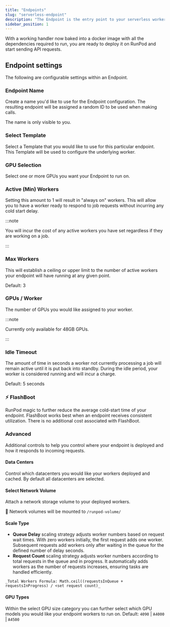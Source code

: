 ```yaml
---
title: "Endpoints"
slug: "serverless-endpoint"
description: "The Endpoint is the entry point to your serverless worker."
sidebar_position: 1
---
```


With a working handler now baked into a docker image with all the dependencies required to run, you are ready to deploy it on RunPod and start sending API requests.

## Endpoint settings

The following are configurable settings within an Endpoint.

### Endpoint Name

Create a name you'd like to use for the Endpoint configuration.
The resulting endpoint will be assigned a random ID to be used when making calls.

The name is only visible to you.

### Select Template

Select a Template that you would like to use for this particular endpoint.
This Template will be used to configure the underlying worker.

### GPU Selection

Select one or more GPUs you want your Endpoint to run on.

<!--

Looks like priority was removed from the UI
#### Priority

When multiple GPU sizes are selected, they will be prioritized based on the chosen order.
When an endpoint is created, RunPod will allocate as many works to the first available GPU size selected based on priority.
Roughly every 60 minutes, the number of allocated workers is reviewed, and a rebalance will occur to either move more to your first priority or spill over to different sizes until your active and max workers are met.

-->

### Active (Min) Workers

Setting this amount to 1 will result in "always on" workers.
This will allow you to have a worker ready to respond to job requests without incurring any cold start delay.

:::note

You will incur the cost of any active workers you have set regardless if they are working on a job.

:::

### Max Workers

This will establish a ceiling or upper limit to the number of active workers your endpoint will have running at any given point.

Default: 3

### GPUs / Worker

The number of GPUs you would like assigned to your worker.

:::note

Currently only available for 48GB GPUs.

:::

### Idle Timeout

The amount of time in seconds a worker not currently processing a job will remain active until it is put back into standby.
During the idle period, your worker is considered running and will incur a charge.

Default: 5 seconds

### ⚡ FlashBoot

RunPod magic to further reduce the average cold-start time of your endpoint.
FlashBoot works best when an endpoint receives consistent utilization.
There is no additional cost associated with FlashBoot.

### Advanced

Additional controls to help you control where your endpoint is deployed and how it responds to incoming requests.

#### Data Centers

Control which datacenters you would like your workers deployed and cached.
By default all datacenters are selected.

#### Select Network Volume

Attach a network storage volume to your deployed workers.

📘 Network volumes will be mounted to `/runpod-volume/`

#### Scale Type

- **Queue Delay** scaling strategy adjusts worker numbers based on request wait times. With zero workers initially, the first request adds one worker. Subsequent requests add workers only after waiting in the queue for the defined number of delay seconds.
- **Request Count** scaling strategy adjusts worker numbers according to total requests in the queue and in progress. It automatically adds workers as the number of requests increases, ensuring tasks are handled efficiently.

```text
_Total Workers Formula: Math.ceil((requestsInQueue + requestsInProgress) / <set request count)_
```

#### GPU Types

Within the select GPU size category you can further select which GPU models you would like your endpoint workers to run on.
Default: `4090` | `A4000` | `A4500`

